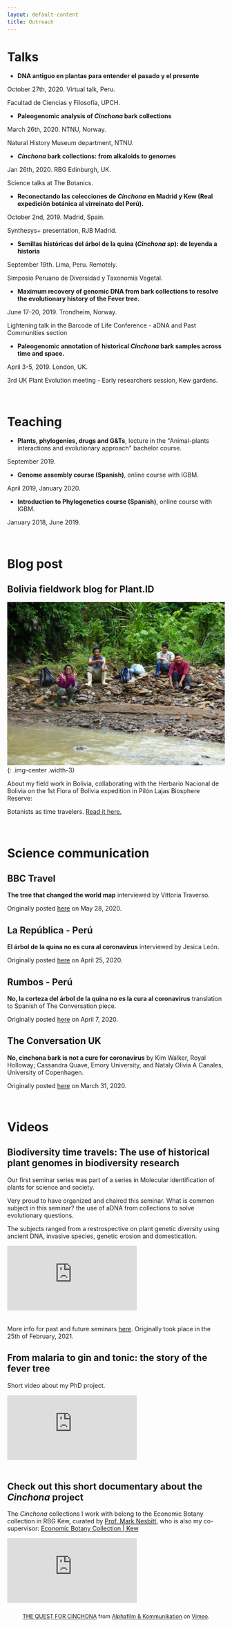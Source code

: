 ```yaml
---
layout: default-content
title: Outreach
---
```


# Talks

* **DNA antiguo en plantas para entender el pasado y el presente**

October 27th, 2020. Virtual talk, Peru.

Facultad de Ciencias y Filosofía, UPCH.


* **Paleogenomic analysis of _Cinchona_ bark collections**

March 26th, 2020. NTNU, Norway.

Natural History Museum department, NTNU.

* **_Cinchona_ bark collections: from alkaloids to genomes**

Jan 26th, 2020. RBG Edinburgh, UK.

Science talks at The Botanics.


* **Reconectando las colecciones de _Cinchona_ en Madrid y Kew (Real expedición botánica al virreinato del Perú).**

October 2nd, 2019. Madrid, Spain.

Synthesys+ presentation, RJB Madrid.

* **Semillas históricas del árbol de la quina (_Cinchona sp_): de leyenda a historia**

September 19th. Lima, Peru. Remotely.

Simposio Peruano de Diversidad y Taxonomía Vegetal.


* **Maximum recovery of genomic DNA from bark collections to resolve the evolutionary history of the Fever tree.**

June 17-20, 2019. Trondheim, Norway.

Lightening talk in the Barcode of Life Conference - aDNA and Past Communities section

* **Paleogenomic annotation of historical _Cinchona_ bark samples across time and space.**

April 3-5, 2019. London, UK.

 3rd UK Plant Evolution meeting - Early researchers session, Kew gardens.

<br>

# Teaching

* **Plants, phylogenies, drugs and G&Ts**, lecture in the "Animal-plants interactions and evolutionary approach" bachelor course.

September 2019.

* **Genome assembly course (Spanish)**, online course with IGBM.

April 2019, January 2020.

* **Introduction to Phylogenetics course (Spanish)**, online course with IGBM.

January 2018, June 2019.

<br>

# Blog post

## Bolivia fieldwork blog for Plant.ID

![](/assets/img/blogpost.jpg){: .img-center .width-3}

About my field work in Bolivia, collaborating with the Herbario Nacional de Bolivia on the 1st Flora of Bolivia expedition in Pilón Lajas Biosphere Reserve:

Botanists as time travelers. [Read it here.](https://www.plantid.uio.no/news-and-events/blog/botanists-as-time-travelers.html)

<br>

# Science communication

## BBC Travel

**The tree that changed the world map** interviewed by Vittoria Traverso.

Originally posted [here](http://www.bbc.com/travel/story/20200527-the-tree-that-changed-the-world-map) on May 28, 2020.

## La República - Perú

**El árbol de la quina no es cura al coronavirus** interviewed by Jesica León.

Originally posted [here](https://larepublica.pe/sociedad/2020/04/25/coronavirus-en-peru-el-arbol-de-la-quina-no-es-cura-al-covid-19/) on April 25, 2020. 

## Rumbos - Perú

**No, la corteza del árbol de la quina no es la cura al coronavirus** translation to Spanish of The Conversation piece.

Originally posted [here](https://www.rumbosdelperu.com/ambiente/07-04-2020/no-la-corteza-del-arbol-de-la-quina-no-es-la-cura-al-coronavirus/) on April 7, 2020. 

## The Conversation UK

**No, cinchona bark is not a cure for coronavirus** by Kim Walker, Royal Holloway; Cassandra Quave, Emory University, and Nataly Olivia A Canales, University of Copenhagen.

Originally posted [here](https://theconversation.com/no-cinchona-bark-is-not-a-cure-for-coronavirus-134947) on March 31, 2020.

<br>

# Videos

## Biodiversity time travels: The use of historical plant genomes in biodiversity research

Our first seminar series was part of a series in Molecular identification of plants for science and society. 

Very proud to have organized and chaired this seminar. What is common subject in this seminar? the use of aDNA from collections to solve evolutionary questions. 

The subjects ranged from a restrospective on plant genetic diversity using ancient DNA, invasive species, genetic erosion and domestication.   

<div class="vidframe__wrapper">
  <div class="vidframe">
    <iframe src="https://www.youtube.com/watch?v=jhvsgWm7xEY&ab_channel=PlantID" frameborder="0" allow="accelerometer; autoplay; encrypted-media; gyroscope; picture-in-picture" allowfullscreen></iframe>
  </div>
</div>

<br>

More info for past and future seminars [here](https://www.plantid.uio.no/news-and-events/events/seminar-series.html). Originally took place in the 25th of February, 2021.

## From malaria to gin and tonic: the story of the fever tree

Short video about my PhD project.

<div class="vidframe__wrapper">
  <div class="vidframe">
    <iframe src="https://www.youtube.com/embed/gcJkzHfSgpA" frameborder="0" allow="accelerometer; autoplay; encrypted-media; gyroscope; picture-in-picture" allowfullscreen></iframe>
  </div>
</div>

<br>

## Check out this short documentary about the _Cinchona_ project

The _Cinchona_ collections I work with belong to the Economic Botany collection in RBG Kew, curated by [Prof. Mark Nesbitt](http://www.marknesbitt.org.uk/), who is also my co-supervisor:
[Economic Botany Collection | Kew](https://www.kew.org/science/collections-and-resources/collections/economic-botany-collection)

<div class="vidframe__wrapper">
  <div class="vidframe">
    <iframe src="https://player.vimeo.com/video/229138364?title=0&byline=0&portrait=0" frameborder="0" webkitallowfullscreen mozallowfullscreen allowfullscreen></iframe>
  </div>
</div>

<p style="text-align: center; margin-top: 20px; transform: scale(0.9)"><a href="https://vimeo.com/229138364">THE QUEST FOR CINCHONA</a> from <a href="https://vimeo.com/user4799651">Alphafilm &amp; Kommunikation</a> on <a href="https://vimeo.com">Vimeo</a>.</p>


